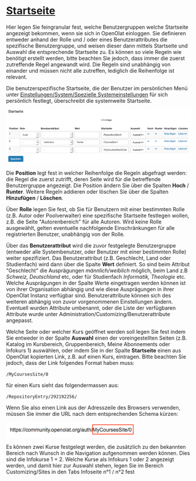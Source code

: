 #  [Startseite](Startseite.html)

Hier legen Sie feingranular fest, welche Benutzergruppen welche Startseite
angezeigt bekommen, wenn sie sich in OpenOlat einloggen. Sie definieren
entweder anhand der Rolle und / oder eines Benutzerattributes die spezifische
Benutzergruppe, und weisen dieser dann mittels Startseite und Auswahl die
entsprechende Startseite zu. Es können so viele Regeln wie benötigt erstellt
werden, bitte beachten Sie jedoch, dass immer die zuerst zutreffende Regel
angewandt wird. Die Regeln sind unabhängig von einander und müssen nicht alle
zutreffen, lediglich die Reihenfolge ist relevant.

Die benutzerspezifische Startseite, die der Benutzer im persönlichen Menü
unter [Einstellungen/System/Spezielle
Systemeinstellungen](Konfiguration.html#Konfiguration-_specifics) für sich
persönlich festlegt, überschreibt die systemweite Startseite.

  

![](assets/admin_landingPage_DE.png)

  

Die **Position** legt fest in welcher Reihenfolge die Regeln abgefragt werden:
die Regel die zuerst zutrifft, deren Seite wird für die betreffende
Benutzergruppe angezeigt. Die Position ändern Sie über die Spalten **Hoch** /
**Runter**. Weitere Regeln addieren oder löschen Sie über die Spalten
**Hinzufügen** / **Löschen**.

Über **Rolle** legen Sie fest, ob Sie für Benutzern mit einer bestimmten Rolle
(z.B. Autor oder Poolverwalter) eine spezifische Startseite festlegen wollen,
z.B. die Seite "Autorenbereich" für alle Autoren. Wird keine Rolle ausgewählt,
gelten eventuelle nachfolgende Einschränkungen für alle registrierten
Benutzer, unabhängig von der Rolle.

Über das **Benutzerattribut** wird die zuvor festgelegte Benutzergruppe
(entweder alle Systembenutzer, oder Benutzer mit einer bestimmten Rolle)
weiter spezifiziert. Das Benutzerattribut (z.B. Geschlecht, Land oder
Studienfach) wird dann über die Spalte **Wert** definiert. So sind beim
Attribut "Geschlecht" die Ausprägungen _männlich/weiblich_ möglich, beim Land
z.B _Schweiz, Deutschland_ etc, oder für Studienfach _Informatik, Theologie_
etc. Welche Ausprägungen in der Spalte Werte eingetragen werden können ist von
ihrer Organisation abhängig und wie diese Ausprägungen in ihrer OpenOlat
Instanz verfügbar sind. Benutzerattribute können sich des weiteren abhängig
von zuvor vorgenommenen Einstellungen ändern. Eventuell wurden Attribute
umbenannt, oder die Liste der verfügbaren Attribute wurde unter
Administration/Customizing/Benutzerattribute angepasst.

Welche Seite oder welcher Kurs geöffnet werden soll legen Sie fest indem Sie
entweder in der Spalte **Auswahl** einen der voreingestellten Seiten (z.B.
Katalog im Kursbereich, Gruppenbereich, Meine Abonnements oder Infokurs 1)
auswählen, oder indem Sie in der Spalte **Startseite** einen aus OpenOlat
kopierten Link, z.B. auf einen Kurs, eintragen. Bitte beachten Sie jedoch,
dass der Link folgendes Format haben muss:

    
    
    /MyCoursesSite/0

für einen Kurs sieht das folgendermassen aus:  

    
    
    /RepositoryEntry/292192256/

Wenn Sie also einen Link aus der Adresszeile des Browsers verwenden, müssen
Sie immer die URL nach dem entsprechenden Schema kürzen:

![](assets/landingPage_URL.png)  

Es können zwei Kurse festgelegt werden, die zusätzlich zu den bekannten
Bereich nach Wunsch in die Navigation aufgenommen werden können. Dies sind die
Infokurse 1 + 2. Welche Kurse als Infokurs 1 oder 2 angezeigt werden, und
damit hier zur Auswahl stehen, legen Sie im Bereich Customizing/Sites in den
Tabs Infoseite n°1 / n°2 fest

